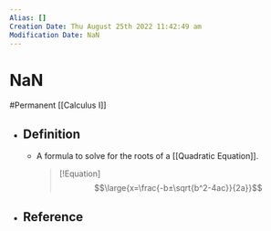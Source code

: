 ```yaml
---
Alias: []
Creation Date: Thu August 25th 2022 11:42:49 am 
Modification Date: NaN
---
```

# NaN
#Permanent [[Calculus I]]

- ## Definition
	- A formula to solve for the roots of a [[Quadratic Equation]].
	  > [!Equation]
	  > $$\large{x=\frac{-b±\sqrt{b^2-4ac}}{2a}}$$
- ## Reference